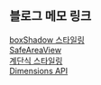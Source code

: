 ## 블로그 메모 링크
[boxShadow 스타일링](https://blog.naver.com/ares132/223229986752)  
[SafeAreaView](https://blog.naver.com/ares132/223231374114)  
[계단식 스타일링](https://blog.naver.com/ares132/223232319138)  
[Dimensions API](https://blog.naver.com/ares132/223233290014)  